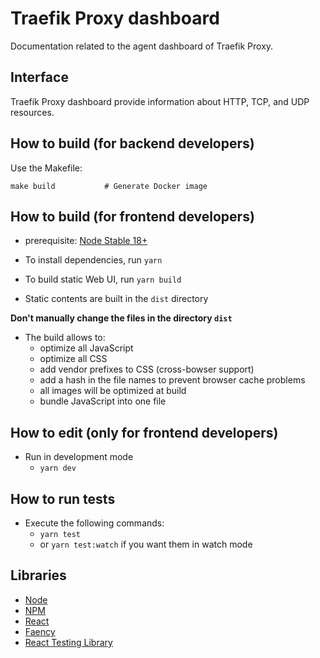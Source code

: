 # Traefik Proxy dashboard

Documentation related to the agent dashboard of Traefik Proxy.

## Interface

Traefik Proxy dashboard provide information about HTTP, TCP, and UDP resources.

## How to build (for backend developers)

Use the Makefile:

```shell
make build           # Generate Docker image
```

## How to build (for frontend developers)

- prerequisite: [Node Stable 18+](https://nodejs.org)

- To install dependencies, run `yarn`

- To build static Web UI, run `yarn build`

- Static contents are built in the `dist` directory

**Don't manually change the files in the directory `dist`**

- The build allows to:
  - optimize all JavaScript
  - optimize all CSS
  - add vendor prefixes to CSS (cross-bowser support)
  - add a hash in the file names to prevent browser cache problems
  - all images will be optimized at build
  - bundle JavaScript into one file

## How to edit (only for frontend developers)

- Run in development mode
  - `yarn dev`

## How to run tests

- Execute the following commands:
  - `yarn test`
  - or `yarn test:watch` if you want them in watch mode

## Libraries

- [Node](https://nodejs.org)
- [NPM](https://www.npmjs.com/)
- [React](https://reactjs.org/)
- [Faency](https://github.com/containous/faency)
- [React Testing Library](https://testing-library.com/docs/react-testing-library/intro)
